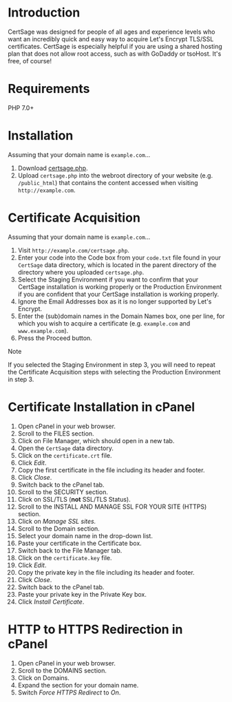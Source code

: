 # Introduction

CertSage was designed for people of all ages and experience levels who want an incredibly quick and easy way to acquire Let's Encrypt TLS/SSL certificates. CertSage is especially helpful if you are using a shared hosting plan that does not allow root access, such as with GoDaddy or tsoHost. It's free, of course!

# Requirements

PHP 7.0+

# Installation

Assuming that your domain name is `example.com`...

1. Download [certsage.php](certsage.php).
2. Upload `certsage.php` into the webroot directory of your website (e.g. `/public_html`) that contains the content accessed when visiting `http://example.com`.

# Certificate Acquisition

Assuming that your domain name is `example.com`...

1. Visit `http://example.com/certsage.php`.
2. Enter your code into the Code box from your `code.txt` file found in your `CertSage` data directory, which is located in the parent directory of the directory where you uploaded `certsage.php`.
3. Select the Staging Environment if you want to confirm that your CertSage installation is working properly or the Production Environment if you are confident that your CertSage installation is working properly.
4. Ignore the Email Addresses box as it is no longer supported by Let's Encrypt.
5. Enter the (sub)domain names in the Domain Names box, one per line, for which you wish to acquire a certificate (e.g. `example.com` and `www.example.com`).
6. Press the Proceed button.

> [!NOTE]
> If you selected the Staging Environment in step 3, you will need to repeat the Certificate Acquisition steps with selecting the Production Environment in step 3.

# Certificate Installation in cPanel

1. Open cPanel in your web browser.
2. Scroll to the FILES section.
3. Click on File Manager, which should open in a new tab.
4.  Open the `CertSage` data directory.
5. Click on the `certificate.crt` file.
6. Click *Edit*.
7. Copy the first certificate in the file including its header and footer.
8. Click *Close*.
9. Switch back to the cPanel tab.
10. Scroll to the SECURITY section.
11. Click on SSL/TLS (**not** SSL/TLS Status).
12. Scroll to the INSTALL AND MANAGE SSL FOR YOUR SITE (HTTPS) section.
13. Click on *Manage SSL sites.*
14. Scroll to the Domain section.
15. Select your domain name in the drop-down list.
16. Paste your certificate in the Certificate box.
17. Switch back to the File Manager tab.
18. Click on the `certificate.key` file.
19. Click *Edit*.
20. Copy the private key in the file including its header and footer.
21. Click *Close*.
22. Switch back to the cPanel tab.
23. Paste your private key in the Private Key box.
24. Click *Install Certificate*.

# HTTP to HTTPS Redirection in cPanel

1. Open cPanel in your web browser.
2. Scroll to the DOMAINS section.
3. Click on Domains.
4. Expand the section for your domain name.
5. Switch *Force HTTPS Redirect* to *On*.
